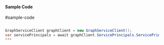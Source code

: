 #### Sample Code
#sample-code 

```C#

GraphServiceClient graphClient = new GraphServiceClient();
var servicePrincipals = await graphClient.ServicePrincipals.ServicePrincipals.Request().GetAsync();
*** 

```
